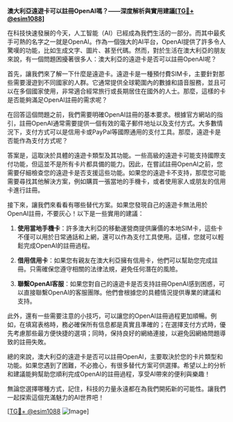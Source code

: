 **澳大利亞遠遊卡可以註冊OpenAI嗎？——深度解析與實用建議[[TG💪+ @esim1088](https://t.me/s/esim1088)]**

在科技快速發展的今天，人工智能（AI）已經成為我們生活的一部分。而其中最炙手可熱的名字之一就是OpenAI。作為一個強大的AI平台，OpenAI提供了許多令人驚嘆的功能，比如生成文字、圖片、甚至代碼。然而，對於生活在澳大利亞的朋友來說，有一個問題困擾著很多人：澳大利亞的遠遊卡是否可以註冊OpenAI呢？

首先，讓我們來了解一下什麼是遠遊卡。遠遊卡是一種預付費SIM卡，主要針對那些需要漫遊到不同國家的人群。它通常提供全球範圍內的數據和語音服務，並且可以在多個國家使用，非常適合經常旅行或長期居住在國外的人士。那麼，這樣的卡是否能夠滿足OpenAI註冊的需求呢？

在回答這個問題之前，我們需要明確OpenAI註冊的基本要求。根據官方網站的指引，註冊OpenAI通常需要提供一個有效的電子郵件地址以及支付方式。大多數情況下，支付方式可以是信用卡或PayPal等國際通用的支付工具。那麼，遠遊卡是否能作為支付方式呢？

答案是，這取決於具體的遠遊卡類型及其功能。一些高級的遠遊卡可能支持國際支付功能，但這並不是所有卡片都具備的能力。因此，在嘗試註冊OpenAI之前，您需要仔細檢查您的遠遊卡是否支援這些功能。如果您的遠遊卡不支持，那麼您可能需要尋找其他解決方案，例如購買一張當地的手機卡，或者使用家人或朋友的信用卡進行註冊。

接下來，讓我們來看看有哪些替代方案。如果您發現自己的遠遊卡無法用於OpenAI註冊，不要灰心！以下是一些實用的建議：

1. **使用當地手機卡**：許多澳大利亞的移動運營商提供廉價的本地SIM卡，這些卡不僅可以用於日常通話和上網，還可以作為支付工具使用。這樣，您就可以輕鬆完成OpenAI的註冊過程。

2. **借用信用卡**：如果您有親友在澳大利亞擁有信用卡，他們可以幫助您完成註冊。只需確保您遵守相關的法律法規，避免任何潛在的風險。

3. **聯繫OpenAI客服**：如果您對自己的遠遊卡是否支持註冊OpenAI感到困惑，可以直接聯繫OpenAI的客服團隊。他們會根據您的具體情況提供專業的建議和支持。

此外，還有一些需要注意的小技巧，可以讓您的OpenAI註冊過程更加順暢。例如，在填寫表格時，務必確保所有信息都是真實且準確的；在選擇支付方式時，優先考慮那些最方便快捷的選項；同時，保持良好的網絡連接，以避免因網絡問題導致的註冊失敗。

總的來說，澳大利亞的遠遊卡是否可以註冊OpenAI，主要取決於您的卡片類型和功能。如果您遇到了困難，不必擔心，有很多替代方案可供選擇。希望以上的分析和建議能夠幫助您順利完成OpenAI的註冊過程，享受AI帶來的便利與樂趣！

無論您選擇哪種方式，記住，科技的力量永遠都在為我們開拓新的可能性。讓我們一起探索這個充滿魅力的AI世界吧！

[[TG💪+ @esim1088](https://t.me/s/esim1088) ![Image](https://i.postimg.cc/4NQfJmqS/Snipaste-2025-05-13-00-14-12.png)]